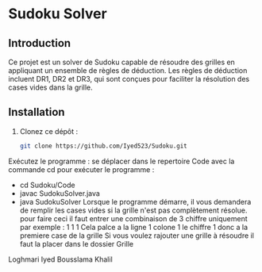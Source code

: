 # Sudoku Solver

## Introduction

Ce projet est un solver de Sudoku capable de résoudre des grilles en appliquant un ensemble de règles de déduction. Les règles de déduction incluent DR1, DR2 et DR3, qui sont conçues pour faciliter la résolution des cases vides dans la grille.

## Installation

1. Clonez ce dépôt :

   ```bash
   git clone https://github.com/Iyed523/Sudoku.git

Exécutez le programme :
se déplacer dans le repertoire Code avec la commande cd
pour exécuter le programme :
- cd Sudoku/Code
- javac SudokuSolver.java
- java SudokuSolver
Lorsque le programme démarre, il vous demandera de remplir les cases vides si la grille n'est pas complètement résolue.
pour faire ceci il faut entrer une combinaison de 3 chiffre uniquement par exemple : 1 1 1 
Cela palce a la ligne 1 colone 1 le chiffre 1 donc a la premiere case de la grille
Si vous voulez rajouter une grille à résoudre il faut la placer dans le dossier Grille



Loghmari Iyed
Bousslama Khalil
